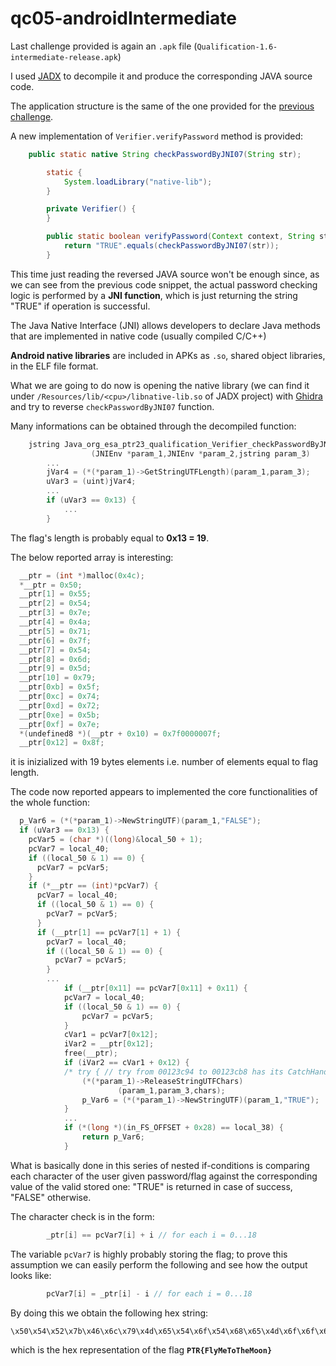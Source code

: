 # qc05-androidIntermediate

Last challenge provided is again an ```.apk``` file (```Qualification-1.6-intermediate-release.apk```)

I used [JADX](https://github.com/skylot/jadx) to decompile it and produce the corresponding JAVA source code.

The application structure is the same of the one provided for the [previous challenge](./qc03-androidTrivial.md).

A new implementation of ```Verifier.verifyPassword``` method is provided:

```java
    public static native String checkPasswordByJNI07(String str);

        static {
            System.loadLibrary("native-lib");
        }

        private Verifier() {
        }

        public static boolean verifyPassword(Context context, String str) {
            return "TRUE".equals(checkPasswordByJNI07(str));
        }
```

This time just reading the reversed JAVA source won't be enough since, as we can see from the previous code snippet, the actual password checking logic is performed by a **JNI function**, which is just returning the string "TRUE" if operation is successful.

The Java Native Interface (JNI) allows developers to declare Java methods that are implemented in native code (usually compiled C/C++)

**Android native libraries** are included in APKs as ```.so```, shared object libraries, in the ELF file format.

What we are going to do now is opening the native library (we can find it under ```/Resources/lib/<cpu>/libnative-lib.so``` of JADX project) with [Ghidra](https://ghidra-sre.org/) and try to reverse ```checkPasswordByJNI07``` function.

Many informations can be obtained through the decompiled function:

```c
    jstring Java_org_esa_ptr23_qualification_Verifier_checkPasswordByJNI07
                  (JNIEnv *param_1,JNIEnv *param_2,jstring param_3)
        ...
        jVar4 = (*(*param_1)->GetStringUTFLength)(param_1,param_3);
        uVar3 = (uint)jVar4;
        ...
        if (uVar3 == 0x13) {
            ...
        }
```

The flag's length is probably equal to **0x13 = 19**.

The below reported array is interesting:

```c
  __ptr = (int *)malloc(0x4c);
  *__ptr = 0x50;
  __ptr[1] = 0x55;
  __ptr[2] = 0x54;
  __ptr[3] = 0x7e;
  __ptr[4] = 0x4a;
  __ptr[5] = 0x71;
  __ptr[6] = 0x7f;
  __ptr[7] = 0x54;
  __ptr[8] = 0x6d;
  __ptr[9] = 0x5d;
  __ptr[10] = 0x79;
  __ptr[0xb] = 0x5f;
  __ptr[0xc] = 0x74;
  __ptr[0xd] = 0x72;
  __ptr[0xe] = 0x5b;
  __ptr[0xf] = 0x7e;
  *(undefined8 *)(__ptr + 0x10) = 0x7f0000007f;
  __ptr[0x12] = 0x8f;
```

it is inizialized with 19 bytes elements i.e. number of elements equal to flag length.

The code now reported appears to implemented the core functionalities of the whole function:

```c
  p_Var6 = (*(*param_1)->NewStringUTF)(param_1,"FALSE");
  if (uVar3 == 0x13) {
    pcVar5 = (char *)((long)&local_50 + 1);
    pcVar7 = local_40;
    if ((local_50 & 1) == 0) {
      pcVar7 = pcVar5;
    }
    if (*__ptr == (int)*pcVar7) {
      pcVar7 = local_40;
      if ((local_50 & 1) == 0) {
        pcVar7 = pcVar5;
      }
      if (__ptr[1] == pcVar7[1] + 1) {
        pcVar7 = local_40;
        if ((local_50 & 1) == 0) {
          pcVar7 = pcVar5;
        }
        ...
            if (__ptr[0x11] == pcVar7[0x11] + 0x11) {
            pcVar7 = local_40;
            if ((local_50 & 1) == 0) {
                pcVar7 = pcVar5;
            }
            cVar1 = pcVar7[0x12];
            iVar2 = __ptr[0x12];
            free(__ptr);
            if (iVar2 == cVar1 + 0x12) {
            /* try { // try from 00123c94 to 00123cb8 has its CatchHandler @ 00123d08 */
                (*(*param_1)->ReleaseStringUTFChars)
                        (param_1,param_3,chars);
                p_Var6 = (*(*param_1)->NewStringUTF)(param_1,"TRUE");
            }
            ...
            if (*(long *)(in_FS_OFFSET + 0x28) == local_38) {
                return p_Var6;
            }
```

What is basically done in this series of nested if-conditions is comparing each character of the user given password/flag against the corresponding value of the valid stored one: "TRUE" is returned in case of success, "FALSE" otherwise.

The character check is in the form:

```c
        _ptr[i] == pcVar7[i] + i // for each i = 0...18
```

The variable ```pcVar7``` is highly probably storing the flag; to prove this assumption we can easily perform the following and see how the output looks like:

```c
        pcVar7[i] = _ptr[i] - i // for each i = 0...18
```

By doing this we obtain the following hex string: 
    
    \x50\x54\x52\x7b\x46\x6c\x79\x4d\x65\x54\x6f\x54\x68\x65\x4d\x6f\x6f\x6e\x7d\x0a

which is the hex representation of the flag **```PTR{FlyMeToTheMoon}```**
